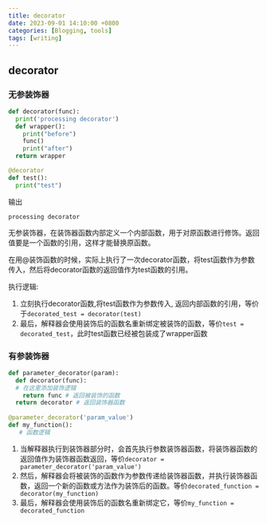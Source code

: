 ```yaml
---
title: decorator
date: 2023-09-01 14:10:00 +0800
categories: [Blogging, tools]
tags: [writing]
---
```


## decorator

### 无参装饰器

```python
def decorator(func):
  print('processing decorator')
  def wrapper():
    print("before")
    func()
    print("after")
  return wrapper

@decorator
def test():
  print("test")
```
输出
```
processing decorator
```

无参装饰器，在装饰器函数内部定义一个内部函数，用于对原函数进行修饰。返回值要是一个函数的引用，这样才能替换原函数。

在用@装饰函数的时候，实际上执行了一次decorator函数，将test函数作为参数传入，然后将decorator函数的返回值作为test函数的引用。

执行逻辑:

1. 立刻执行decorator函数,将test函数作为参数传入, 返回内部函数的引用，等价于`decorated_test = decorator(test)`
2. 最后，解释器会使用装饰后的函数名重新绑定被装饰的函数，等价`test = decorated_test`，此时test函数已经被包装成了wrapper函数

### 有参装饰器
```python
def parameter_decorator(param):
  def decorator(func):
  # 在这里添加装饰逻辑
    return func # 返回被装饰的函数
  return decorator # 返回装饰器函数
 
@parameter_decorator('param_value')
def my_function():
   # 函数逻辑

```

1. 当解释器执行到装饰器部分时，会首先执行参数装饰器函数，将装饰器函数的返回值作为装饰器函数返回，等价`decorator = parameter_decorator('param_value')`
2. 然后，解释器会将被装饰的函数作为参数传递给装饰器函数，并执行装饰器函数，返回一个新的函数或方法作为装饰后的函数。等价`decorated_function = decorator(my_function)`
3. 最后，解释器会使用装饰后的函数名重新绑定它，等价`my_function = decorated_function`
